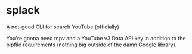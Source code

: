 # splack
A not-good CLI for search YouTube (officially)


You're gonna need mpv and a YouTube v3 Data API key in addition to the pipfile requirements (nothing big outside of the damn Google library).
